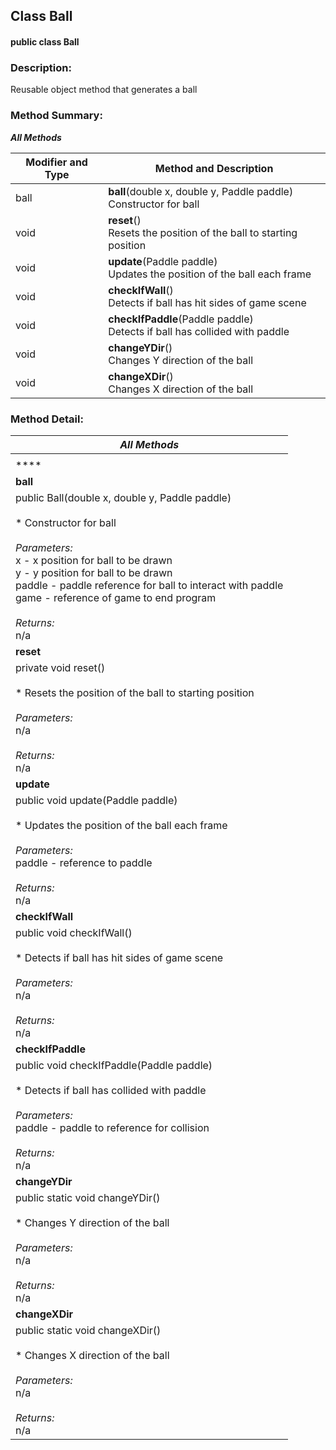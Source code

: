 ## Class Ball

#### public class Ball

### Description:
Reusable object method that generates a ball 

### Method Summary:

**_All Methods_**

|Modifier and Type  | Method and Description |
|-------------------|------------------------|
| ball				| **ball**(double x, double y, Paddle paddle)<br> Constructor for ball|
| void				| **reset**()<br> Resets the position of the ball to starting position|
| void				| **update**(Paddle paddle)<br> Updates the position of the ball each frame|
| void				| **checkIfWall**()<br> Detects if ball has hit sides of game scene|
| void				| **checkIfPaddle**(Paddle paddle)<br> Detects if ball has collided with paddle|
| void				| **changeYDir**()<br> Changes Y direction of the ball|
| void				| **changeXDir**()<br> Changes X direction of the ball|


### Method Detail:

|**_All Methods_**          |
|---------------------------|
|                           |
| ****                 		|
| **ball**					|
| public Ball(double x, double y, Paddle paddle)<br><br>  * Constructor for ball<br><br> _Parameters:_<br> x - x position for ball to be drawn<br> y - y position for ball to be drawn<br> paddle - paddle reference for ball to interact with paddle<br> game - reference of game to end program <br><br>_Returns:_<br> n/a  |
| **reset**                 |
| private void reset()<br><br>  * Resets the position of the ball to starting position<br><br> _Parameters:_<br> n/a <br><br>_Returns:_<br> n/a  |
| **update**   |
| public void update(Paddle paddle)<br><br>  * Updates the position of the ball each frame<br><br> _Parameters:_<br> paddle - reference to paddle <br><br>_Returns:_<br> n/a  |
| **checkIfWall**   |
|public void checkIfWall()<br><br>  * Detects if ball has hit sides of game scene<br><br> _Parameters:_<br> n/a <br><br>_Returns:_<br> n/a  |
| **checkIfPaddle**  |
| public void checkIfPaddle(Paddle paddle)<br><br>  * Detects if ball has collided with paddle<br><br> _Parameters:_<br> paddle - paddle to reference for collision<br><br>_Returns:_<br> n/a  |
| **changeYDir** |
| public static void changeYDir()<br><br> * Changes Y direction of the ball<br><br>_Parameters:_<br> n/a <br><br>_Returns:_<br> n/a  |
| **changeXDir** |
| public static void changeXDir()<br><br> * Changes X direction of the ball<br><br>_Parameters:_<br> n/a <br><br>_Returns:_<br> n/a  |





